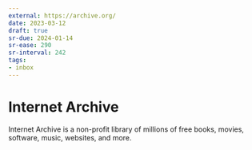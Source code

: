 ```yaml
---
external: https://archive.org/
date: 2023-03-12
draft: true
sr-due: 2024-01-14
sr-ease: 290
sr-interval: 242
tags:
- inbox
---
```


# Internet Archive

Internet Archive is a non-profit library of millions of free books, movies,
software, music, websites, and more.
